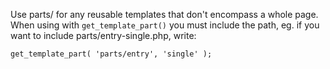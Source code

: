 Use parts/ for any reusable templates that don't encompass a whole page. When using with `get_template_part()` you must include the path, eg. if you want to include parts/entry-single.php, write:

	get_template_part( 'parts/entry', 'single' );